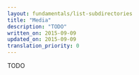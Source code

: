 ```yaml
---
layout: fundamentals/list-subdirectories
title: "Media"
description: "TODO"
written_on: 2015-09-09
updated_on: 2015-09-09
translation_priority: 0
---
```


<p class="intro">
  TODO
</p>
